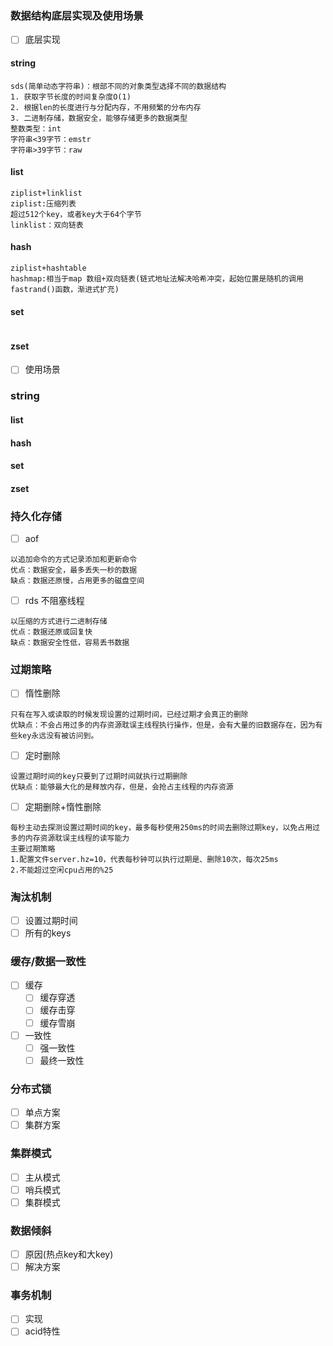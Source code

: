 ### 数据结构底层实现及使用场景
   - [ ] 底层实现
   #### string
   ```
   sds(简单动态字符串)：根部不同的对象类型选择不同的数据结构
   1. 获取字节长度的时间复杂度O(1)
   2. 根据len的长度进行与分配内存，不用频繁的分布内存
   3. 二进制存储，数据安全，能够存储更多的数据类型
   整数类型：int
   字符串<39字节：emstr
   字符串>39字节：raw
   ```
   #### list 
   ```
   ziplist+linklist
   ziplist:压缩列表
   超过512个key，或者key大于64个字节
   linklist：双向链表
   ```
   #### hash
   ```
   ziplist+hashtable
   hashmap:相当于map 数组+双向链表(链式地址法解决哈希冲突，起始位置是随机的调用fastrand()函数，渐进式扩充)
   ```
   #### set
   ```
   
   ```
   #### zset
   - [ ] 使用场景
   ### string
   #### list
   #### hash
   #### set
   #### zset
### 持久化存储
   - [ ] aof 
```
以追加命令的方式记录添加和更新命令
优点：数据安全，最多丢失一秒的数据
缺点：数据还原慢，占用更多的磁盘空间
```
   - [ ] rds 不阻塞线程
```
以压缩的方式进行二进制存储
优点：数据还原或回复快
缺点：数据安全性低，容易丢书数据
```
### 过期策略
   - [ ] 惰性删除
```
只有在写入或读取的时候发现设置的过期时间，已经过期才会真正的删除
优缺点：不会占用过多的内存资源耽误主线程执行操作，但是，会有大量的旧数据存在，因为有些key永远没有被访问到。
```
   - [ ] 定时删除
```
设置过期时间的key只要到了过期时间就执行过期删除
优缺点：能够最大化的是释放内存，但是，会抢占主线程的内存资源
```
   - [ ] 定期删除+惰性删除
```
每秒主动去探测设置过期时间的key，最多每秒使用250ms的时间去删除过期key，以免占用过多的内存资源耽误主线程的读写能力
主要过期策略
1.配置文件server.hz=10，代表每秒钟可以执行过期是、删除10次，每次25ms
2.不能超过空闲cpu占用的%25
```
### 淘汰机制
   - [ ] 设置过期时间
   - [ ] 所有的keys
### 缓存/数据一致性
   - [ ] 缓存
        - [ ] 缓存穿透
        - [ ] 缓存击穿
        - [ ] 缓存雪崩
   - [ ] 一致性
        - [ ] 强一致性
        - [ ] 最终一致性
### 分布式锁
   - [ ]  单点方案
   - [ ]  集群方案
### 集群模式
   - [ ] 主从模式
   - [ ]  哨兵模式
   - [ ]  集群模式
### 数据倾斜
   - [ ] 原因(热点key和大key)
   - [ ] 解决方案
### 事务机制
   - [ ] 实现
   - [ ] acid特性

